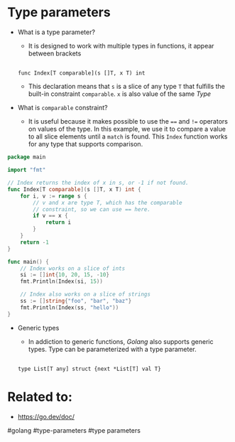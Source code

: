 # Type parameters

* What is a type parameter?

    * It is designed to work with multiple types in functions, it appear between brackets
    ##
    `func Index[T comparable](s []T, x T) int`

    * This declaration means that `s` is a slice of any type `T` that fulfills the built-in constraint `comparable`. `x` is also value of the same *Type*

* What is `comparable` constraint?

    * It is useful because it makes possible to use the `==` and `!=` operators on values of the type. In this example, we use it to compare a value to all slice elements until a `match` is found. This `Index` function works for any type that supports comparison.

```go
package main

import "fmt"

// Index returns the index of x in s, or -1 if not found.
func Index[T comparable](s []T, x T) int {
	for i, v := range s {
		// v and x are type T, which has the comparable
		// constraint, so we can use == here.
		if v == x {
			return i
		}
	}
	return -1
}

func main() {
	// Index works on a slice of ints
	si := []int{10, 20, 15, -10}
	fmt.Println(Index(si, 15))

	// Index also works on a slice of strings
	ss := []string{"foo", "bar", "baz"}
	fmt.Println(Index(ss, "hello"))
}
```

* Generic types

    * In addiction to generic functions, *Golang* also supports generic types. Type can be parameterized with a type parameter.
    ##
    `type List[T any] struct {next *List[T] val T}`






# Related to: 

* https://go.dev/doc/

#golang #type-parameters #type parameters